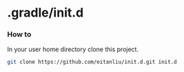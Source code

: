 # .gradle/init.d

### How to

In your user home directory clone this project.  

```sh
git clone https://github.com/eitanliu/init.d.git init.d
```
